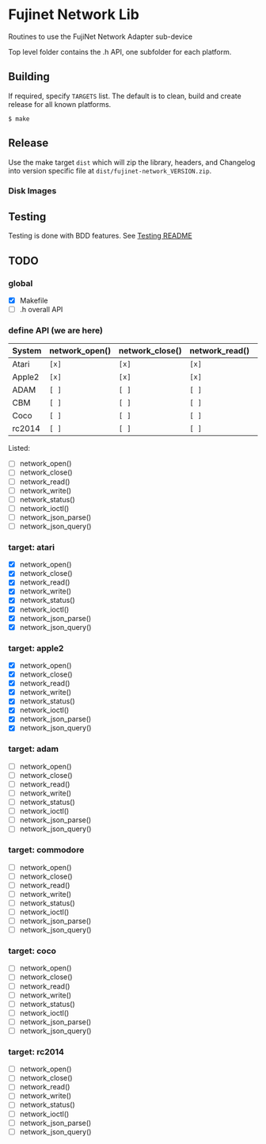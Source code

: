# Fujinet Network Lib

Routines to use the FujiNet Network Adapter sub-device

Top level folder contains the .h API, one subfolder for each platform.

## Building

If required, specify `TARGETS` list. The default is to clean, build and create release for all known platforms.

```shell
$ make
```

## Release

Use the make target `dist` which will zip the library, headers, and Changelog into version specific file at `dist/fujinet-network_VERSION.zip`.

### Disk Images

## Testing

Testing is done with BDD features. See [Testing README](testing/bdd-testing/README.md)

## TODO

### global

- [x] Makefile
- [ ] .h overall API

### define API (we are here)

|System | network_open() | network_close() | network_read() | network_write() | network_status() | network_ioctl() | network_json_parse() | network_json_query() |
|-------|----------------|-----------------|----------------|-----------------|------------------|-----------------|----------------------|----------------------|
| Atari | `[x]`          |  `[x]`          | `[x]`          | `[x]`           | `[x]`            | `[x]`           | `[x]`                | `[x]`                |
| Apple2| `[x]`          |  `[x]`          | `[x]`          | `[x]`           | `[x]`            | `[x]`           | `[x]`                | `[x]`                |
| ADAM  | `[ ]`          |  `[ ]`          | `[ ]`          | `[ ]`           | `[ ]`            | `[ ]`           | `[ ]`                | `[ ]`                |
| CBM   | `[ ]`          |  `[ ]`          | `[ ]`          | `[ ]`           | `[ ]`            | `[ ]`           | `[ ]`                | `[ ]`                |
| Coco  | `[ ]`          |  `[ ]`          | `[ ]`          | `[ ]`           | `[ ]`            | `[ ]`           | `[ ]`                | `[ ]`                |
| rc2014| `[ ]`          |  `[ ]`          | `[ ]`          | `[ ]`           | `[ ]`            | `[ ]`           | `[ ]`                | `[ ]`                |

Listed:

- [ ] network_open()
- [ ] network_close()
- [ ] network_read()
- [ ] network_write()
- [ ] network_status()
- [ ] network_ioctl()
- [ ] network_json_parse()
- [ ] network_json_query()

### target: atari

- [x] network_open()
- [x] network_close()
- [x] network_read()
- [x] network_write()
- [x] network_status()
- [x] network_ioctl()
- [x] network_json_parse()
- [x] network_json_query()

### target: apple2

- [x] network_open()
- [x] network_close()
- [x] network_read()
- [x] network_write()
- [x] network_status()
- [x] network_ioctl()
- [x] network_json_parse()
- [x] network_json_query()

### target: adam

- [ ] network_open()
- [ ] network_close()
- [ ] network_read()
- [ ] network_write()
- [ ] network_status()
- [ ] network_ioctl()
- [ ] network_json_parse()
- [ ] network_json_query()

### target: commodore

- [ ] network_open()
- [ ] network_close()
- [ ] network_read()
- [ ] network_write()
- [ ] network_status()
- [ ] network_ioctl()
- [ ] network_json_parse()
- [ ] network_json_query()

### target: coco

- [ ] network_open()
- [ ] network_close()
- [ ] network_read()
- [ ] network_write()
- [ ] network_status()
- [ ] network_ioctl()
- [ ] network_json_parse()
- [ ] network_json_query()

### target: rc2014

- [ ] network_open()
- [ ] network_close()
- [ ] network_read()
- [ ] network_write()
- [ ] network_status()
- [ ] network_ioctl()
- [ ] network_json_parse()
- [ ] network_json_query()
